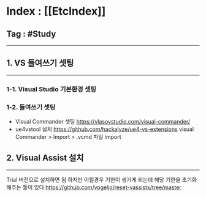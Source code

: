 # Index : [[EtcIndex]]
## Tag : #Study 
---

## 1. VS 들여쓰기 셋팅
---
### 1-1. Visual Studio 기본환경 셋팅
### 1-2. 들여쓰기 셋팅
- Visual Commander 셋팅
	https://vlasovstudio.com/visual-commander/
- ue4vstool 설치
	https://github.com/hackalyze/ue4-vs-extensions
	visual Commander > Import > .vcmd 파일 import
   
   
## 2. Visual Assist 설치
---
Trial 버전으로 설치하면 됨
하지만 이럴경우 기한이 생기게 되는데 해당 기한을 초기화해주는 툴이 있다
https://github.com/vogeljo/reset-vassistx/tree/master


